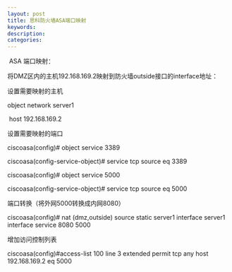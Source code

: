 ```yaml
---
layout: post
title: 思科防火墙ASA端口映射
keywords:
description:
categories:
---
```

<p lang="en-US">&nbsp;<span lang="en-US">ASA <span lang="zh-CN">端口映射：</span></span></p>
<p>将DMZ区内的主机192.168.169.2映射到防火墙outside接口的interface地址：</p>
<p>设置需要映射的主机</p>
<p>object network server1</p>
<p>&nbsp;host 192.168.169.2</p>
<p>设置需要映射的端口</p>
<p>ciscoasa(config)# object service 3389</p>
<p>ciscoasa(config-service-object)# service tcp source eq 3389</p>
<p>ciscoasa(config)# object service 5000</p>
<p>ciscoasa(config-service-object)# service tcp source eq 5000</p>
<p><span lang="zh-CN">端口转换（将外网<span lang="en-US">5000<span lang="zh-CN">转换成内网<span lang="en-US">8080<span lang="zh-CN">）</span></span></span></span></span></p>
<p>ciscoasa(config)# nat (dmz,outside) source static server1 interface server1 interface service 8080 5000</p>
<p>增加访问控制列表</p>
<p>ciscoasa(config)#access-list 100 line 3 extended permit tcp any host 192.168.169.2 eq 5000</p>
    

